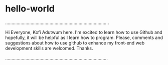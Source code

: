 # hello-world
..................................................................................

Hi Everyone,
Kofi Adutwum here. I'm excited to learn how to use Github and hopefully, it will be helpful as I learn how to program. Please, comments and suggestions about how to use github to enhance my front-end web development skills are welcomed. 
Thanks.

.................................................................................
